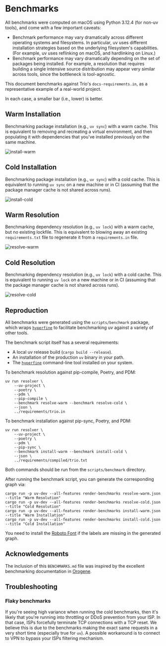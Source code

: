 # Benchmarks

All benchmarks were computed on macOS using Python 3.12.4 (for non-uv tools), and come with a few
important caveats:

- Benchmark performance may vary dramatically across different operating systems and filesystems. In
  particular, uv uses different installation strategies based on the underlying filesystem's
  capabilities. (For example, uv uses reflinking on macOS, and hardlinking on Linux.)
- Benchmark performance may vary dramatically depending on the set of packages being installed. For
  example, a resolution that requires building a single intensive source distribution may appear
  very similar across tools, since the bottleneck is tool-agnostic.

This document benchmarks against Trio's `docs-requirements.in`, as a representative example of a
real-world project.

In each case, a smaller bar (i.e., lower) is better.

## Warm Installation

Benchmarking package installation (e.g., `uv sync`) with a warm cache. This is equivalent to
removing and recreating a virtual environment, and then populating it with dependencies that you've
installed previously on the same machine.

![install-warm](https://github.com/user-attachments/assets/84118aaa-d030-4e29-8f1e-9483091ceca3)

## Cold Installation

Benchmarking package installation (e.g., `uv sync`) with a cold cache. This is equivalent to running
`uv sync` on a new machine or in CI (assuming that the package manager cache is not shared across
runs).

![install-cold](https://github.com/user-attachments/assets/e7f5b203-7e84-452b-8c56-1ff6531c9898)

## Warm Resolution

Benchmarking dependency resolution (e.g., `uv lock`) with a warm cache, but no existing lockfile.
This is equivalent to blowing away an existing `requirements.txt` file to regenerate it from a
`requirements.in` file.

![resolve-warm](https://github.com/user-attachments/assets/e1637a08-8b27-4077-8138-b3849e53eb04)

## Cold Resolution

Benchmarking dependency resolution (e.g., `uv lock`) with a cold cache. This is equivalent to
running `uv lock` on a new machine or in CI (assuming that the package manager cache is not shared
across runs).

![resolve-cold](https://github.com/user-attachments/assets/b578c264-c209-45ab-b4c3-54073d871e86)

## Reproduction

All benchmarks were generated using the `scripts/benchmark` package, which wraps
[`hyperfine`](https://github.com/sharkdp/hyperfine) to facilitate benchmarking uv against a variety
of other tools.

The benchmark script itself has a several requirements:

- A local uv release build (`cargo build --release`).
- An installation of the production `uv` binary in your path.
- The [`hyperfine`](https://github.com/sharkdp/hyperfine) command-line tool installed on your
  system.

To benchmark resolution against pip-compile, Poetry, and PDM:

```shell
uv run resolver \
    --uv-project \
    --poetry \
    --pdm \
    --pip-compile \
    --benchmark resolve-warm --benchmark resolve-cold \
    --json \
    ../requirements/trio.in
```

To benchmark installation against pip-sync, Poetry, and PDM:

```shell
uv run resolver \
    --uv-project \
    --poetry \
    --pdm \
    --pip-sync \
    --benchmark install-warm --benchmark install-cold \
    --json \
    ../requirements/compiled/trio.txt
```

Both commands should be run from the `scripts/benchmark` directory.

After running the benchmark script, you can generate the corresponding graph via:

```shell
cargo run -p uv-dev --all-features render-benchmarks resolve-warm.json --title "Warm Resolution"
cargo run -p uv-dev --all-features render-benchmarks resolve-cold.json --title "Cold Resolution"
cargo run -p uv-dev --all-features render-benchmarks install-warm.json --title "Warm Installation"
cargo run -p uv-dev --all-features render-benchmarks install-cold.json --title "Cold Installation"
```

You need to install the [Roboto Font](https://fonts.google.com/specimen/Roboto) if the labels are
missing in the generated graph.

## Acknowledgements

The inclusion of this `BENCHMARKS.md` file was inspired by the excellent benchmarking documentation
in
[Orogene](https://github.com/orogene/orogene/blob/472e481b4fc6e97c2b57e69240bf8fe995dfab83/BENCHMARKS.md).

## Troubleshooting

### Flaky benchmarks

If you're seeing high variance when running the cold benchmarks, then it's likely that you're
running into throttling or DDoS prevention from your ISP. In that case, ISPs forcefully terminate
TCP connections with a TCP reset. We believe this is due to the benchmarks making the exact same
requests in a very short time (especially true for `uv`). A possible workaround is to connect to VPN
to bypass your ISPs filtering mechanism.
